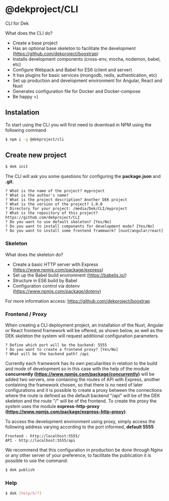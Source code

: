 # @dekproject/CLI

CLI for Dek

What does the CLI do?

* Create a base project
* Has an optional base skeleton to facilitate the development (https://github.com/dekproject/boostrap)
* Installs development components (cross-env, mocha, nodemon, babel, etc)
* Configure Webpack and Babel for ES6 (client and server)
* It has plugins for basic services (mongodb, redis, authentication, etc)
* Set up production and development environment for Angular, React and Nuxt
* Generates configuration file for Docker and Docker-compose
* Be happy =)

## Instalation

To start using the CLI you will first need to download in NPM using the following command

```bash
$ npm i -g @dekproject/cli
```

## Create new project

```bash
$ dek init
```

The CLI will ask you some questions for configuring the **package.json** and **.git**.

```
? What is the name of the project? myproject
? What is the author's name?
? What is the project description? Another DEK project
? What is the version of the project? 1.0.0
? Directory for your project: /media/Dek/CLI/myproject
? What is the repository of this project? https://github.com/dekproject/CLI
? Do you want to use default skeleton? [Yes/No]
? Do you want to install components for development mode? [Yes/No]
? Do you want to install some frontend framework? [nuxt/angular/react]
```

### Skeleton

What does the skeleton do?

* Create a basic HTTP server with Express (https://www.npmjs.com/package/express)
* Set up the Babel build environment (https://babeljs.io/)
* Structure in ES6 build by Babel
* Configuration control via dotenv (https://www.npmjs.com/package/dotenv)

For more information access: https://github.com/dekproject/boostrap

### Frontend / Proxy

When creating a CLI deployment project, an installation of the Nuxt, Angular or React frontend framework will be offered, as shown below, as well as the DEK skeleton the system will request additional configuration parameters.

```
? Define which port will be the backend: 5555
? Do you want to create a frontend proxy? [Yes/No]
? What will be the backend path? /api
```

Currently each framework has its own peculiarities in relation to the build and mode of development so in this case with the help of the module **concurrently (https://www.npmjs.com/package/concurrently)** will be added two servers, one containing the routes of API with Express, another containing the framework chosen, so that there is no need of later configurations and it is possible to create a proxy between the connections where the route is defined as the default backend "/api" will be of the DEK skeleton and the route "/" will be of the frontend. To create the proxy the system uses the module **express-http-proxy (https://www.npmjs.com/package/express-http-proxy)**.

To access the development environment using proxy, simply access the following address varying according to the port informed, **default 5555**

```
Frontend - http://localhost:5555/
API - http://localhost:5555/api
```

We recommend that this configuration in production be done through Nginx or any other server of your preference, to facilitate the publication it is possible to use the command:

```bash
$ dek publish
```

### Help

```bash
$ dek [help/h/?]
```
